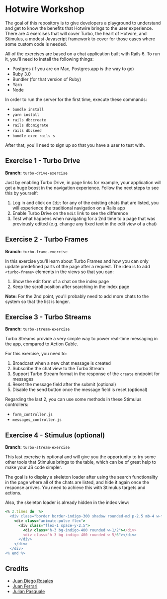 # Hotwire Workshop

The goal of this repository is to give developers a playground to understand and get to know the benefits that Hotwire brings to the user experience. There are 4 exercises that will cover Turbo, the heart of Hotwire, and Stimulus, a modest Javascript framework to cover for those cases where some custom code is needed.

All of the exercises are based on a chat application built with Rails 6. To run it, you'll need to install the following things:

- Postgres (if you are on Mac, Postgres.app is the way to go)
- Ruby 3.0
- Bundler (for that version of Ruby)
- Yarn
- Node

In order to run the server for the first time, execute these commands:

- `bundle install`
- `yarn install`
- `rails db:create`
- `rails db:migrate`
- `rails db:seed`
- `bundle exec rails s`

After that, you'll need to sign up so that you have a user to test with.

## Exercise 1 - Turbo Drive

**Branch:** `turbo-drive-exercise`

Just by enabling Turbo Drive, in page links for example, your application will get a huge boost in the navigation experience. Follow the next steps to see this by yourself:

1. Log in and click on `Edit` for any of the existing chats that are listed, you will experience the traditional navigation on a Rails app
2. Enable Turbo Drive on the `Edit` link to see the difference
3. Test what happens when navigating for a 2nd time to a page that was previously edited (e.g. change any fixed text in the edit view of a chat)

## Exercise 2 - Turbo Frames

**Branch:** `turbo-frame-exercise`

In this exercise you'll learn about Turbo Frames and how you can only update predefined parts of the page after a request. The idea is to add `<turbo-frame>` elements in the views so that you can:

1. Show the edit form of a chat on the index page
2. Keep the scroll position after searching in the index page

**Note:** For the 2nd point, you'll probably need to add more chats to the system so that the list is longer.

## Exercise 3 - Turbo Streams

**Branch:** `turbo-stream-exercise`

Turbo Streams provide a very simple way to power real-time messaging in the app, compared to Action Cable.

For this exercise, you need to:

1. Broadcast when a new chat message is created
2. Subscribe the chat view to the Turbo Stream
3. Support Turbo Stream format in the response of the `create` endpoint for messages
4. Reset the message field after the submit (optional)
5. Disable the send button once the message field is reset (optional)

Regarding the last 2, you can use some methods in these Stimulus controllers:

- `form_controller.js`
- `messages_controller.js`

## Exercise 4 - Stimulus (optional)

**Branch:** `turbo-stream-exercise`

This last exercise is optional and will give you the opportunity to try some other tools that Stimulus brings to the table, which can be of great help to make your JS code simpler.

The goal is to display a skeleton loader after using the search functionality in the page where all of the chats are listed, and hide it again once the response arrives. You need to achieve this with Stimulus targets and actions.

Also, the skeleton loader is already hidden in the index view:

```ruby
<% 2.times do  %>
  <div class="border border-indigo-300 shadow rounded-md p-2.5 mb-4 w-full mx-auto hidden">
    <div class="animate-pulse flex">
      <div class="flex-1 space-y-2.5">
        <div class="h-3 bg-indigo-400 rounded w-1/2"></div>
        <div class="h-3 bg-indigo-400 rounded w-5/6"></div>
      </div>
    </div>
  </div>
<% end %>
```

## Credits

- [Juan Diego Rosales](https://github.com/jdrosales17)
- [Juan Ferrari](https://github.com/JuannFerrari)
- [Julian Pasquale](https://github.com/JulianPasquale)
